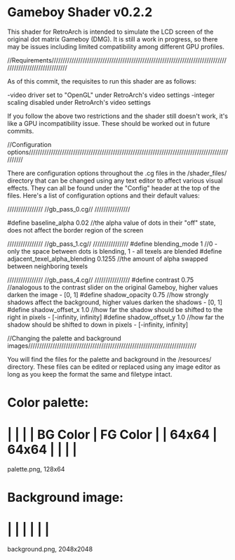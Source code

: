 Gameboy Shader v0.2.2
=======
This shader for RetroArch is intended to simulate the LCD screen of the original dot matrix Gameboy (DMG). It is still a work in progress, so there may be issues including limited compatibility among different GPU profiles. 


//Requirements//////////////////////////////////////////////////////////////////////////////////////////////////////////

As of this commit, the requisites to run this shader are as follows:

-video driver set to "OpenGL" under RetroArch's video settings
-integer scaling disabled under RetroArch's video settings

If you follow the above two restrictions and the shader still doesn't work, it's like a GPU incompatibility issue. These should be worked out in future commits.


//Configuration options/////////////////////////////////////////////////////////////////////////////////////////////////

There are configuration options throughout the .cg files in the /shader_files/ directory that can be changed using any text editor to affect various visual effects. They can all be found under the "Config" header at the top of the files. Here's a list of configuration options and their default values:

////////////////
//gb_pass_0.cg//
////////////////

#define baseline_alpha 0.02 //the alpha value of dots in their "off" state, does not affect the border region of the screen

////////////////
//gb_pass_1.cg//
////////////////
#define blending_mode 1 //0 - only the space between dots is blending, 1 - all texels are blended
#define adjacent_texel_alpha_blending 0.1255  //the amount of alpha swapped between neighboring texels

////////////////
//gb_pass_4.cg//
////////////////
#define contrast 0.75 //analogous to the contrast slider on the original Gameboy, higher values darken the image - [0, 1]
#define shadow_opacity 0.75 //how strongly shadows affect the background, higher values darken the shadows - [0, 1]
#define shadow_offset_x 1.0 //how far the shadow should be shifted to the right in pixels - [-infinity, infinity]
#define shadow_offset_y 1.0 //how far the shadow should be shifted to down in pixels - [-infinity, infinity]


//Changing the palette and background images////////////////////////////////////////////////////////////////////////////

You will find the files for the palette and background in the /resources/ directory. These files can be edited or replaced using any image editor as long as you keep the format the same and filetype intact.

Color palette:
=======================
|          |          |
| BG Color | FG Color |
|  64x64   |  64x64   |
|          |          |
=======================
palette.png, 128x64

Background image:
==========
|        |
|        |
|        |
==========
background.png, 2048x2048

